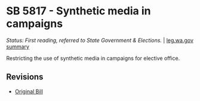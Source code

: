 # SB 5817 - Synthetic media in campaigns
*Status: First reading, referred to State Government & Elections.* | [leg.wa.gov summary](https://app.leg.wa.gov/billsummary?BillNumber=5817&Year=2021)

Restricting the use of synthetic media in campaigns for elective office.

## Revisions
* [Original Bill](1/)